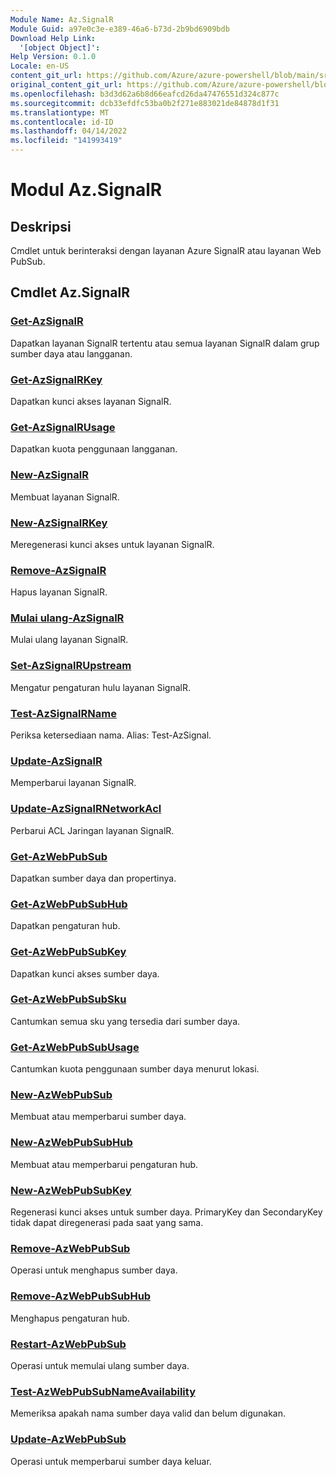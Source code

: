 ```yaml
---
Module Name: Az.SignalR
Module Guid: a97e0c3e-e389-46a6-b73d-2b9bd6909bdb
Download Help Link:
  '[object Object]': 
Help Version: 0.1.0
Locale: en-US
content_git_url: https://github.com/Azure/azure-powershell/blob/main/src/SignalR/SignalR/help/Az.SignalR.md
original_content_git_url: https://github.com/Azure/azure-powershell/blob/main/src/SignalR/SignalR/help/Az.SignalR.md
ms.openlocfilehash: b3d3d62a6b8d66eafcd26da47476551d324c877c
ms.sourcegitcommit: dcb33efdfc53ba0b2f271e883021de84878d1f31
ms.translationtype: MT
ms.contentlocale: id-ID
ms.lasthandoff: 04/14/2022
ms.locfileid: "141993419"
---
```

# Modul Az.SignalR
## Deskripsi
Cmdlet untuk berinteraksi dengan layanan Azure SignalR atau layanan Web PubSub.

## Cmdlet Az.SignalR
### [Get-AzSignalR](Get-AzSignalR.md)
Dapatkan layanan SignalR tertentu atau semua layanan SignalR dalam grup sumber daya atau langganan.

### [Get-AzSignalRKey](Get-AzSignalRKey.md)
Dapatkan kunci akses layanan SignalR.

### [Get-AzSignalRUsage](Get-AzSignalRUsage.md)
Dapatkan kuota penggunaan langganan.

### [New-AzSignalR](New-AzSignalR.md)
Membuat layanan SignalR.

### [New-AzSignalRKey](New-AzSignalRKey.md)
Meregenerasi kunci akses untuk layanan SignalR.

### [Remove-AzSignalR](Remove-AzSignalR.md)
Hapus layanan SignalR.

### [Mulai ulang-AzSignalR](Restart-AzSignalR.md)
Mulai ulang layanan SignalR.

### [Set-AzSignalRUpstream](Set-AzSignalRUpstream.md)
Mengatur pengaturan hulu layanan SignalR.

### [Test-AzSignalRName](Test-AzSignalRName.md)
Periksa ketersediaan nama. Alias: Test-AzSignal.

### [Update-AzSignalR](Update-AzSignalR.md)
Memperbarui layanan SignalR.

### [Update-AzSignalRNetworkAcl](Update-AzSignalRNetworkAcl.md)
Perbarui ACL Jaringan layanan SignalR.

### [Get-AzWebPubSub](Get-AzWebPubSub.md)
Dapatkan sumber daya dan propertinya.

### [Get-AzWebPubSubHub](Get-AzWebPubSubHub.md)
Dapatkan pengaturan hub.

### [Get-AzWebPubSubKey](Get-AzWebPubSubKey.md)
Dapatkan kunci akses sumber daya.

### [Get-AzWebPubSubSku](Get-AzWebPubSubSku.md)
Cantumkan semua sku yang tersedia dari sumber daya.

### [Get-AzWebPubSubUsage](Get-AzWebPubSubUsage.md)
Cantumkan kuota penggunaan sumber daya menurut lokasi.

### [New-AzWebPubSub](New-AzWebPubSub.md)
Membuat atau memperbarui sumber daya.

### [New-AzWebPubSubHub](New-AzWebPubSubHub.md)
Membuat atau memperbarui pengaturan hub.

### [New-AzWebPubSubKey](New-AzWebPubSubKey.md)
Regenerasi kunci akses untuk sumber daya.
PrimaryKey dan SecondaryKey tidak dapat diregenerasi pada saat yang sama.

### [Remove-AzWebPubSub](Remove-AzWebPubSub.md)
Operasi untuk menghapus sumber daya.

### [Remove-AzWebPubSubHub](Remove-AzWebPubSubHub.md)
Menghapus pengaturan hub.

### [Restart-AzWebPubSub](Restart-AzWebPubSub.md)
Operasi untuk memulai ulang sumber daya.

### [Test-AzWebPubSubNameAvailability](Test-AzWebPubSubNameAvailability.md)
Memeriksa apakah nama sumber daya valid dan belum digunakan.

### [Update-AzWebPubSub](Update-AzWebPubSub.md)
Operasi untuk memperbarui sumber daya keluar.
